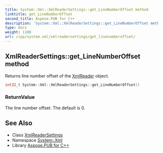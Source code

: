 ```yaml
---
title: System::Xml::XmlReaderSettings::get_LineNumberOffset method
linktitle: get_LineNumberOffset
second_title: Aspose.PUB for C++
description: 'System::Xml::XmlReaderSettings::get_LineNumberOffset method. Returns line number offset of the XmlReader object in C++.'
type: docs
weight: 1100
url: /cpp/system.xml/xmlreadersettings/get_linenumberoffset/
---
```

## XmlReaderSettings::get_LineNumberOffset method


Returns line number offset of the [XmlReader](../../xmlreader/) object.

```cpp
int32_t System::Xml::XmlReaderSettings::get_LineNumberOffset()
```


### ReturnValue

The line number offset. The default is 0.

## See Also

* Class [XmlReaderSettings](../)
* Namespace [System::Xml](../../)
* Library [Aspose.PUB for C++](../../../)
